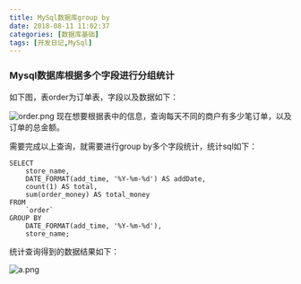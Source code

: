 ```yaml
---
title: MySql数据库group by
date: 2018-08-11 11:02:37
categories: [数据库基础]
tags: [开发日记,MySql]
---
```


### Mysql数据库根据多个字段进行分组统计

如下图，表order为订单表，字段以及数据如下：

![order.png](http://ol3d80aa0.bkt.clouddn.com/order.png)
现在想要根据表中的信息，查询每天不同的商户有多少笔订单，以及订单的总金额。
<!--more-->
需要完成以上查询，就需要进行group by多个字段统计，统计sql如下：
```
SELECT
	store_name,
	DATE_FORMAT(add_time, '%Y-%m-%d') AS addDate,
	count(1) AS total,
	sum(order_money) AS total_money
FROM
	`order`
GROUP BY
	DATE_FORMAT(add_time, '%Y-%m-%d'),
	store_name;
```
统计查询得到的数据结果如下：

![a.png](http://ol3d80aa0.bkt.clouddn.com/a.png)

